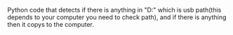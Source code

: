 Python code that detects if there is anything in "D:" which is usb path(this depends to your computer you need to check path), and if there is anything then it copys to the computer.
